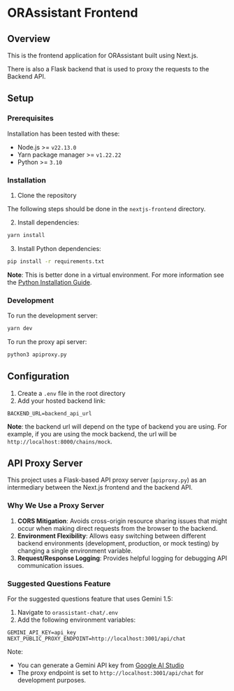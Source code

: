 # ORAssistant Frontend

## Overview

This is the frontend application for ORAssistant built using Next.js.

There is also a Flask backend that is used to proxy the requests to the Backend API.

## Setup

### Prerequisites

Installation has been tested with these:

- Node.js >= `v22.13.0`
- Yarn package manager >= `v1.22.22`
- Python >= `3.10`

### Installation

1. Clone the repository

The following steps should be done in the `nextjs-frontend` directory.

2. Install dependencies:

```bash
yarn install
```

3. Install Python dependencies:

```bash
pip install -r requirements.txt
```

**Note**: This is better done in a virtual environment. For more information see the [Python Installation Guide](https://packaging.python.org/en/latest/guides/installing-using-pip-and-virtual-environments/).

### Development

To run the development server:

```bash
yarn dev
```

To run the proxy api server:

```bash
python3 apiproxy.py
```


## Configuration

1. Create a `.env` file in the root directory
2. Add your hosted backend link:

```
BACKEND_URL=backend_api_url
```

**Note**: the backend url will depend on the type of backend you are using. For example, if you are using the mock backend, the url will be `http://localhost:8000/chains/mock`.

## API Proxy Server

This project uses a Flask-based API proxy server (`apiproxy.py`) as an intermediary between the Next.js frontend and the backend API. 

### Why We Use a Proxy Server

1. **CORS Mitigation**: Avoids cross-origin resource sharing issues that might occur when making direct requests from the browser to the backend.
2. **Environment Flexibility**: Allows easy switching between different backend environments (development, production, or mock testing) by changing a single environment variable.
3. **Request/Response Logging**: Provides helpful logging for debugging API communication issues.

### Suggested Questions Feature

For the suggested questions feature that uses Gemini 1.5:

1. Navigate to `orassistant-chat/.env`
2. Add the following environment variables:

```
GEMINI_API_KEY=api_key
NEXT_PUBLIC_PROXY_ENDPOINT=http://localhost:3001/api/chat
```

Note:

- You can generate a Gemini API key from [Google AI Studio](https://aistudio.google.com/)
- The proxy endpoint is set to `http://localhost:3001/api/chat` for development purposes.
